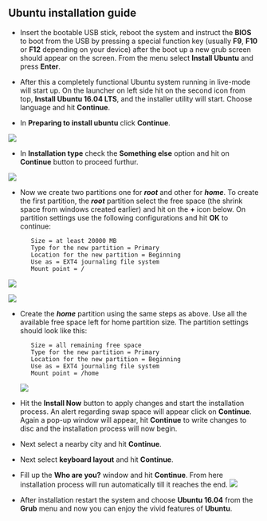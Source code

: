 ## Ubuntu installation guide

* Insert the bootable USB stick, reboot the system and instruct the **BIOS** to boot from the USB by pressing a special function key (usually **F9**, **F10** or **F12** depending on your device) after the boot up a new grub screen should appear on the screen. From the menu select **Install Ubuntu** and press **Enter**.

* After this a completely functional Ubuntu system running in live-mode will start up. On the launcher on left side hit on the second icon from top, **Install Ubuntu 16.04 LTS**, and the installer utility will start. Choose language and hit **Continue**.
* In **Preparing to install ubuntu** click **Continue**.


 ![](https://s24.postimg.org/fc1lev4tx/1.png)
 
 
 
* In **Installation type** check the **Something else** option and hit on **Continue** button to proceed furthur.

 ![](https://s24.postimg.org/qcwqjvx2t/2.png)

* Now we create two partitions one for **_root_** and other for **_home_**. To create the first partition, the **_root_** partition select the free space (the shrink space from windows created earlier) and hit on the **+** icon below. On partition settings use the following configurations and hit **OK** to continue:        
         
         Size = at least 20000 MB
         Type for the new partition = Primary
         Location for the new partition = Beginning
         Use as = EXT4 journaling file system
         Mount point = /

 ![](https://s24.postimg.org/oz53okxth/3.png)

 ![](https://s24.postimg.org/h7odq0to5/4.png)
 
* Create the **_home_** partition using the same steps as above. Use all the available free space left for home partition size. The partition settings should look like this:

         Size = all remaining free space
         Type for the new partition = Primary
         Location for the new partition = Beginning
         Use as = EXT4 journaling file system
         Mount point = /home

   ![](https://s24.postimg.org/69d47u52t/5.png) 

* Hit the **Install Now** button to apply changes and start the installation process. An alert regarding swap space will appear click on **Continue**. Again a pop-up window will appear, hit **Continue** to write changes to disc and the installation process will now begin.
* Next select a nearby city and hit **Continue**.
* Next select **keyboard layout** and hit **Continue**.
* Fill up the **Who are you?** window and hit **Continue**. From here installation process will run automatically till it reaches the end.
 ![](https://s24.postimg.org/fv6oo4w8l/6.png)


* After installation restart the system and choose **Ubuntu 16.04** from the **Grub** menu and now you can enjoy the vivid features of **Ubuntu**.
                                                                                                                                                
